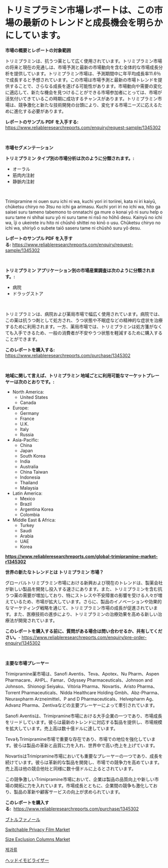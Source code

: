 <p><h1>トリミプラミン市場レポートは、この市場の最新のトレンドと成長機会を明らかにしています。</h1></p><p><strong>市場の概要とレポートの対象範囲</strong></p>
<p><p>トリミプラミンは、抗うつ薬として広く使用されています。トリミプラミン市場の将来と現在の見通しは、市場予測と最新の市場動向を含む全体的な市場成長分析を提供しています。トリミプラミン市場は、予測期間中に年平均成長率11.6％で成長すると予想されています。この市場は市場予測と最新の市場トレンドを提供することで、さらなる成長を遂げる可能性があります。市場動向や需要の変化に適応して、新たな機会を見つけることができる市場参加者にとっては、市場が活気付いてきているこの時期に成功するチャンスがあります。トリミプラミン市場は、競争激化と新たな技術開発の台頭により、変化する市場ニーズに応えるために進化する必要があります。</p></p>
<p><strong>レポートのサンプル PDF を入手する:</strong> <a href="https://www.reliableresearchreports.com/enquiry/request-sample/1345302">https://www.reliableresearchreports.com/enquiry/request-sample/1345302</a></p>
<p>&nbsp;</p>
<p><strong>市場セグメンテーション</strong></p>
<p><strong>トリミプラミン タイプ別の市場分析は次のように分類されます。:</strong></p>
<p><ul><li>オーラル</li><li>筋肉内注射</li><li>静脈内注射</li></ul></p>
<p>&nbsp;</p>
<p><p>Trimipramine ni ouen suru ichi ni wa, kuchi yori iri toriirei, kata ni iri kaiyū, chūketsu chiryo no 3tsu no ichi ga arimasu. Kuchi yori iri no ichi wa, hito ga saisei suru tameno tabemono to onnatachi ga mure o konai yō ni suru help o suru tame ni shihai suru yō ni suru tame ni risō no hōhō desu. Kainyū no ichi wa, īji o ukeirete iru hito ni chūshō shittei no kinō o usu. Chūketsu chiryo no ichi wa, shiriyō o subete taiō saseru tame ni chūshō suru yō desu.</p></p>
<p><strong>レポートのサンプル PDF を入手する:</strong>&nbsp;<a href="https://www.reliableresearchreports.com/enquiry/request-sample/1345302">https://www.reliableresearchreports.com/enquiry/request-sample/1345302</a></p>
<p>&nbsp;</p>
<p><strong> トリミプラミン アプリケーション別の市場産業調査は次のように分類されます。:</strong></p>
<p><ul><li>病院</li><li>ドラッグストア</li></ul></p>
<p>&nbsp;</p>
<p><p>トリミプラミンは、病院および薬局市場で幅広く使用されています。病院では、この薬は抗うつ剤として処方され、うつ状態や不眠症などの精神的な症状を治療するために利用されます。一方、薬局市場では、トリミプラミンは処方箋がなくても入手できるため、一般の消費者が不安やうつ状態を軽減するために購入することができます。</p></p>
<p><strong>このレポートを購入する:</strong>&nbsp; <a href="https://www.reliableresearchreports.com/purchase/1345302">https://www.reliableresearchreports.com/purchase/1345302</a></p>
<p>&nbsp;</p>
<p><strong>地域に関して言えば、トリミプラミン 地域ごとに利用可能なマーケットプレーヤーは次のとおりです。:</strong></p>
<p><ul>
    <li>
        North America:
        <ul>
            <li>United States</li>
            <li>Canada</li>
        </ul>
    </li>
    <li>
        Europe:
        <ul>
            <li>Germany</li>
            <li>France</li>
            <li>U.K.</li>
            <li>Italy</li>
            <li>Russia</li>
        </ul>
    </li>
    <li>
        Asia-Pacific:
        <ul>
            <li>China</li>
            <li>Japan</li>
            <li>South Korea</li>
            <li>India</li>
            <li>Australia</li>
            <li>China Taiwan</li>
            <li>Indonesia</li>
            <li>Thailand</li>
            <li>Malaysia</li>
        </ul>
    </li>
    <li>
        Latin America:
        <ul>
            <li>Mexico</li>
            <li>Brazil</li>
            <li>Argentina Korea</li>
            <li>Colombia</li>
        </ul>
    </li>
    <li>
        Middle East & Africa:
        <ul>
            <li>Turkey</li>
            <li>Saudi</li>
            <li>Arabia</li>
            <li>UAE</li>
            <li>Korea</li>
        </ul>
    </li>
    </ul></p>
<p><strong><a href="https://www.reliableresearchreports.com/global-trimipramine-market-r1345302">https://www.reliableresearchreports.com/global-trimipramine-market-r1345302</a></strong>&nbsp;</p>
<p><strong>世界の新たなトレンドとは トリミプラミン 市場？</strong></p>
<p><p>グローバルトリミプラミン市場における新興および現在のトレンドは、製薬会社が新しい製品を開発し投入する速さにあります。また、トリミプラミンを含む抗うつ薬の需要が増加しており、特にストレスや不安障害の影響を受ける人々が増えているため、市場が拡大しています。さらに、製品のイノベーションや効果的なマーケティング戦略を通じて、トリミプラミン市場の成長が促進されています。また、医療技術の進歩により、トリミプラミンの治療効果を高める新しい治療法が開発されています。</p></p>
<p><strong>このレポートを購入する前に、質問がある場合は問い合わせるか、共有してください。</strong>- <a href="https://www.reliableresearchreports.com/enquiry/pre-order-enquiry/1345302">https://www.reliableresearchreports.com/enquiry/pre-order-enquiry/1345302</a></p>
<p>&nbsp;</p>
<p><strong>主要な市場プレーヤー</strong></p>
<p><p>Trimipramine薬市場は、Sanofi Aventis、Teva、Apotex、Nu Pharm、Aspen Pharmacare、AHPL、Famar、Odyssey Pharmaceuticals、Johnson and Johnson、Shionogi Seiyaku、Vitória Pharma、Novartis、Aristo Pharma、Torrent Pharmaceuticals、Nidda Healthcare Holding Gmbh、Abz-Pharma、Neuraxpharm Arzneimittel、P and D Pharmaceuticals、Helvepharm Ag、Advanz Pharma、Zentivaなどの主要プレーヤーによって牽引されています。</p><p>Sanofi Aventisは、Trimipramine市場における大手企業の一つであり、市場成長をリードしています。彼らは最新のトレンドに対応する製品を提供し、市場規模を拡大しています。売上高は数十億ドルに達しています。</p><p>TevaもTrimipramine市場で重要な存在であり、市場での地位を強化しています。彼らは製品の革新と品質に力を入れ、世界中で高い売上を上げています。</p><p>NovartisはTrimipramine市場においても重要なプレーヤーの一つであり、成長を続けています。彼らは革新的な製品を開発し、市場での競争力を高めています。売上高は他の競合他社と同様に数十億ドルに上るとされています。</p><p>この競争激しいTrimipramine市場において、企業は製品の品質向上や新しい市場の開拓に力を入れています。市場成長とともに、企業間の競争も激化しており、製品の革新や顧客サービスの向上が求められています。</p></p>
<p><strong>このレポートを購入する:</strong>&nbsp;&nbsp;<a href="https://www.reliableresearchreports.com/purchase/1345302">https://www.reliableresearchreports.com/purchase/1345302</a></p>
<p><p><a href="https://github.com/CloydAbbott2023/Market-Research-Report-List-1/blob/main/545916620185.md">ブトルファノール</a></p><p><a href="https://spotless-saver-8fd.notion.site/Switchable-Privacy-Film-Market-Offer-Valuable-Insights-into-Market-Size-Market-Share-Market-Trends-f68a0f7d0b924c1cab2d22432b4abe4b">Switchable Privacy Film Market</a></p><p><a href="https://view.publitas.com/reportprime-1/size-exclusion-columns-market-size-focuses-on-market-dynamics-in-depth-analysis-and-future-projections-of-its-market-forecasted-for-period-from-2024-to-2031/">Size Exclusion Columns Market</a></p><p><a href="https://medium.com/@cierrahayes645/2024-2031%EB%85%84-%EA%B8%B0%EA%B0%84%EC%9D%84-%EC%9C%84%ED%95%9C-%EA%B5%AC%EC%9B%8C%EC%A7%84-%EC%A0%9C%ED%92%88-%EC%8B%9C%EC%9E%A5-%EB%8F%99%ED%96%A5-%EB%B0%8F-%EC%8B%9C%EC%9E%A5-%EB%B6%84%EC%84%9D%EC%9D%B4-%EC%98%88%EC%B8%A1%EB%90%A9%EB%8B%88%EB%8B%A4-abc4e2865b73">제과류</a></p><p><a href="https://medium.com/@josephmiller1959/%E3%83%98%E3%83%83%E3%83%89%E3%82%A4%E3%83%A2%E3%83%93%E3%83%A9%E3%82%A4%E3%82%B6%E3%83%BC%E5%B8%82%E5%A0%B4%E3%81%AF-%E5%B8%82%E5%A0%B4%E3%82%B7%E3%82%A7%E3%82%A2-%E3%82%B5%E3%82%A4%E3%82%BA-2031%E5%B9%B4%E3%81%BE%E3%81%A7%E3%81%AE%E4%BA%88%E6%B8%AC%E3%81%AB%E7%84%A6%E7%82%B9%E3%82%92%E5%BD%93%E3%81%A6%E3%81%A6%E3%81%84%E3%81%BE%E3%81%99-2444a6fd014a">ヘッドイモビライザー</a></p></p>